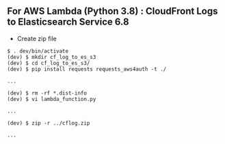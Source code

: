 ## For AWS Lambda (Python 3.8) : CloudFront Logs to Elasticsearch Service 6.8

- Create zip file

```sh:create_zip_file
$ . dev/bin/activate
(dev) $ mkdir cf_log_to_es_s3
(dev) $ cd cf_log_to_es_s3/
(dev) $ pip install requests requests_aws4auth -t ./

...

(dev) $ rm -rf *.dist-info
(dev) $ vi lambda_function.py

...

(dev) $ zip -r ../cflog.zip

...
```
